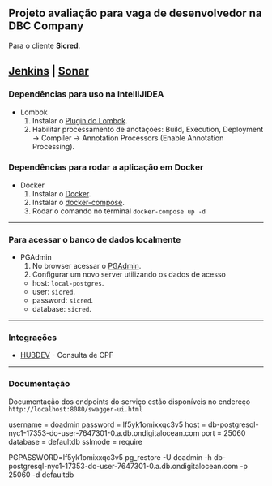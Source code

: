 ## Projeto avaliação para vaga de desenvolvedor na DBC Company
Para o cliente **Sicred**.

[Jenkins](https://www.jenkins.io/) | [Sonar](https://www.sonarqube.org/)
---
### Dependências para uso na IntelliJIDEA
- Lombok
    1) Instalar o [Plugin do Lombok](https://projectlombok.org/).
    2) Habilitar processamento de anotações: Build, Execution, Deployment -> Compiler -> Annotation Processors (Enable Annotation Processing).
### Dependências para rodar a aplicação em Docker
- Docker
    1) Instalar o [Docker](https://docs.docker.com/get-docker/).
    2) Instalar o [docker-compose](https://docs.docker.com/compose/install/).
    3) Rodar o comando no terminal `docker-compose up -d`
---
### Para acessar o banco de dados localmente
- PGAdmin
    1) No browser acessar o [PGAdmin](http://localhost:16543).
    2) Configurar um novo server utilizando os dados de acesso
     - host: `local-postgres`.
     - user: `sicred`.
     - password: `sicred`.
     - database: `sicred`.
---
### Integrações
- [HUBDEV](https://www.hubdodesenvolvedor.com.br/ "HUBDEV") - Consulta de CPF
---
### Documentação
Documentação dos endpoints do serviço estão disponíveis no endereço `http://localhost:8080/swagger-ui.html`


username = doadmin
password = lf5yk1omixxqc3v5
host = db-postgresql-nyc1-17353-do-user-7647301-0.a.db.ondigitalocean.com
port = 25060
database = defaultdb
sslmode = require

PGPASSWORD=lf5yk1omixxqc3v5 pg_restore -U doadmin -h db-postgresql-nyc1-17353-do-user-7647301-0.a.db.ondigitalocean.com -p 25060 -d defaultdb 